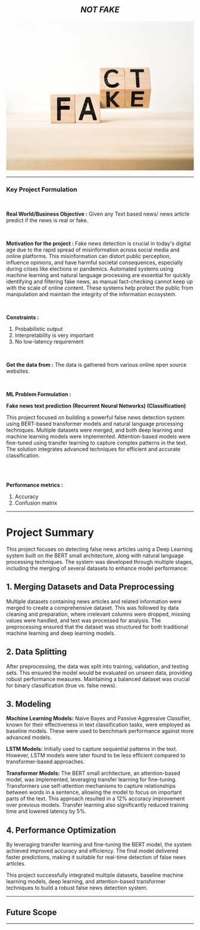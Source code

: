 <h2 align= "center"><em>NOT FAKE</em></h2>

<div align="center">
  <img height="400" src="https://github.com/shreyjain99/Not-Fake/blob/main/src%20files/coverimg.png"/>
</div>

<hr width="100%" size="2">

<h3 align= "left"> <b> Key Project Formulation </b> </h3>

<br>

<p>
<strong>Real World/Business Objective :</strong> Given any Text based news/ news article predict if the news is real or fake.
</p>

<br>

<p>
<strong>Motivation for the project :</strong> Fake news detection is crucial in today's digital age due to the rapid spread of misinformation across social media and online platforms. This misinformation can distort public perception, influence opinions, and have harmful societal consequences, especially during crises like elections or pandemics. Automated systems using machine learning and natural language processing are essential for quickly identifying and filtering fake news, as manual fact-checking cannot keep up with the scale of online content. These systems help protect the public from manipulation and maintain the integrity of the information ecosystem.
</p>

<br>

<p>
<strong>Constraints :</strong>
</p>
<ol>
<li>Probabilistic output</li>
<li>Interpretability is very important</li>
<li>No low-latency requirement</li>
</ol>

<br>

<p>
<strong>Get the data from :</strong> The data is gathered from various online open source websites.
</p>

<br>

<p>
<strong>ML Problem Formulation :</strong>
</p>
<p> <strong>Fake news text prediction (Recurrent Neural Networks) (Classification)</strong> </p>
<p> 
This project focused on building a powerful false news detection system using BERT-based transformer models and natural language processing techniques. Multiple datasets were merged, and both deep learning and machine learning models were implemented. Attention-based models were fine-tuned using transfer learning to capture complex patterns in the text. The solution integrates advanced techniques for efficient and accurate classification.
</p>

<br>
<br>

<p>
<strong>Performance metrics :</strong>
</p>
<ol>
<li>Accuracy</li>
<li>Confusion matrix</li>
</ol>

<hr width="100%" size="2">

<body>

  <h1>Project Summary</h1>

  <p>This project focuses on detecting false news articles using a Deep Learning system built on the BERT small architecture, along with natural language processing techniques. The system was developed through multiple stages, including the merging of several datasets to enhance model performance:</p>

  <h2>1. Merging Datasets and Data Preprocessing</h2>
  <p>Multiple datasets containing news articles and related information were merged to create a comprehensive dataset. This was followed by data cleaning and preparation, where irrelevant columns were dropped, missing values were handled, and text was processed for analysis. The preprocessing ensured that the dataset was structured for both traditional machine learning and deep learning models.</p>

  <h2>2. Data Splitting</h2>
  <p>After preprocessing, the data was split into training, validation, and testing sets. This ensured the model would be evaluated on unseen data, providing robust performance measures. Maintaining a balanced dataset was crucial for binary classification (true vs. false news).</p>

  <h2>3. Modeling</h2>
    <p><strong>Machine Learning Models:</strong> Naive Bayes and Passive Aggressive Classifier, known for their effectiveness in text classification tasks, were employed as baseline models. These were used to benchmark performance against more advanced models.</p>
    <p><strong>LSTM Models:</strong> Initially used to capture sequential patterns in the text. However, LSTM models were later found to be less efficient compared to transformer-based approaches.</p>
    <p><strong>Transformer Models:</strong> The BERT small architecture, an attention-based model, was implemented, leveraging transfer learning for fine-tuning. Transformers use self-attention mechanisms to capture relationships between words in a sentence, allowing the model to focus on important parts of the text. This approach resulted in a 12% accuracy improvement over previous models. Transfer learning also significantly reduced training time and lowered latency by 5%.</p>

  <h2>4. Performance Optimization</h2>
    <p>By leveraging transfer learning and fine-tuning the BERT model, the system achieved improved accuracy and efficiency. The final model delivered faster predictions, making it suitable for real-time detection of false news articles.</p>

   <p>This project successfully integrated multiple datasets, baseline machine learning models, deep learning, and attention-based transformer techniques to build a robust false news detection system.</p>

</body>

<hr width="100%" size="2">

<h2>Future Scope</h2>


<hr width="100%" size="2">
